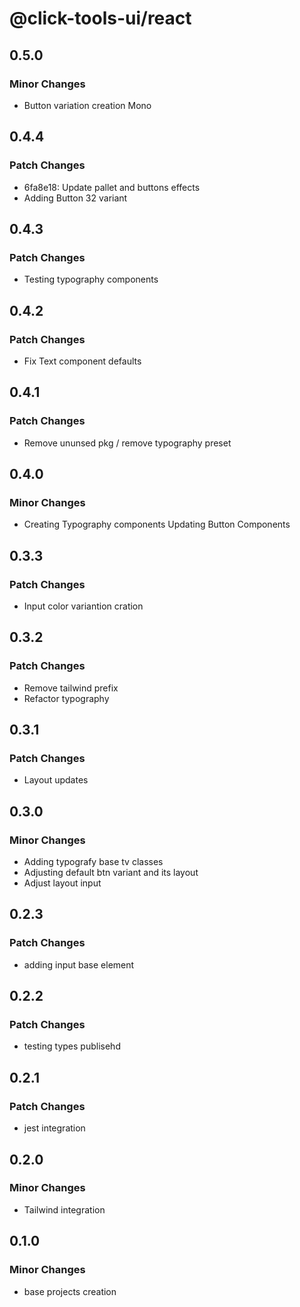 # @click-tools-ui/react

## 0.5.0

### Minor Changes

- Button variation creation Mono

## 0.4.4

### Patch Changes

- 6fa8e18: Update pallet and buttons effects
- Adding Button 32 variant

## 0.4.3

### Patch Changes

- Testing typography components

## 0.4.2

### Patch Changes

- Fix Text component defaults

## 0.4.1

### Patch Changes

- Remove ununsed pkg / remove typography preset

## 0.4.0

### Minor Changes

- Creating Typography components
  Updating Button Components

## 0.3.3

### Patch Changes

- Input color variantion cration

## 0.3.2

### Patch Changes

- Remove tailwind prefix
- Refactor typography

## 0.3.1

### Patch Changes

- Layout updates

## 0.3.0

### Minor Changes

- Adding typografy base tv classes
- Adjusting default btn variant and its layout
- Adjust layout input

## 0.2.3

### Patch Changes

- adding input base element

## 0.2.2

### Patch Changes

- testing types publisehd

## 0.2.1

### Patch Changes

- jest integration

## 0.2.0

### Minor Changes

- Tailwind integration

## 0.1.0

### Minor Changes

- base projects creation
